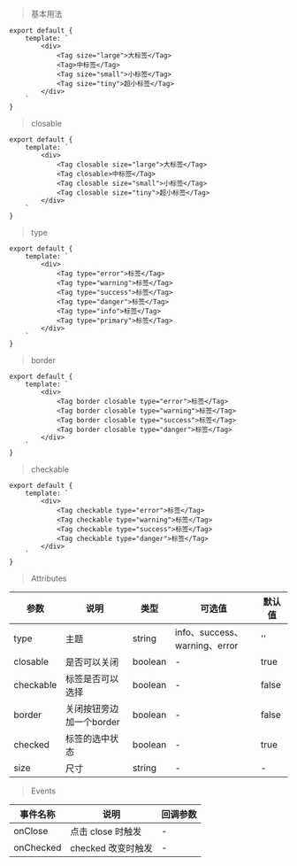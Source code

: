 > 基本用法

    export default {
        template: `
            <div>
                <Tag size="large">大标签</Tag>
                <Tag>中标签</Tag>
                <Tag size="small">小标签</Tag>
                <Tag size="tiny">超小标签</Tag>
            </div>
        `
    }

> closable

    export default {
        template: `
            <div>
                <Tag closable size="large">大标签</Tag>
                <Tag closable>中标签</Tag>
                <Tag closable size="small">小标签</Tag>
                <Tag closable size="tiny">超小标签</Tag>
            </div>
        `
    }

> type

    export default {
        template: `
            <div>
                <Tag type="error">标签</Tag>
                <Tag type="warning">标签</Tag>
                <Tag type="success">标签</Tag>
                <Tag type="danger">标签</Tag>
                <Tag type="info">标签</Tag>
                <Tag type="primary">标签</Tag>
            </div>
        `
    }

> border

    export default {
        template: `
            <div>
                <Tag border closable type="error">标签</Tag>
                <Tag border closable type="warning">标签</Tag>
                <Tag border closable type="success">标签</Tag>
                <Tag border closable type="danger">标签</Tag>
            </div>
        `
    }

> checkable

    export default {
        template: `
            <div>
                <Tag checkable type="error">标签</Tag>
                <Tag checkable type="warning">标签</Tag>
                <Tag checkable type="success">标签</Tag>
                <Tag checkable type="danger">标签</Tag>
            </div>
        `
    }

> Attributes

参数 | 说明 | 类型 | 可选值 | 默认值
---|---|---|---|---
type | 主题 | string | info、success、warning、error | ''
closable | 是否可以关闭 | boolean | - | true
checkable | 标签是否可以选择 | boolean | - | false
border | 关闭按钮旁边加一个border | boolean | - | false
checked | 标签的选中状态 | boolean | - | true
size | 尺寸 | string | - | -

> Events

事件名称 | 说明 | 回调参数
---|---|---
onClose | 点击 close 时触发 | -
onChecked | checked 改变时触发 | -
